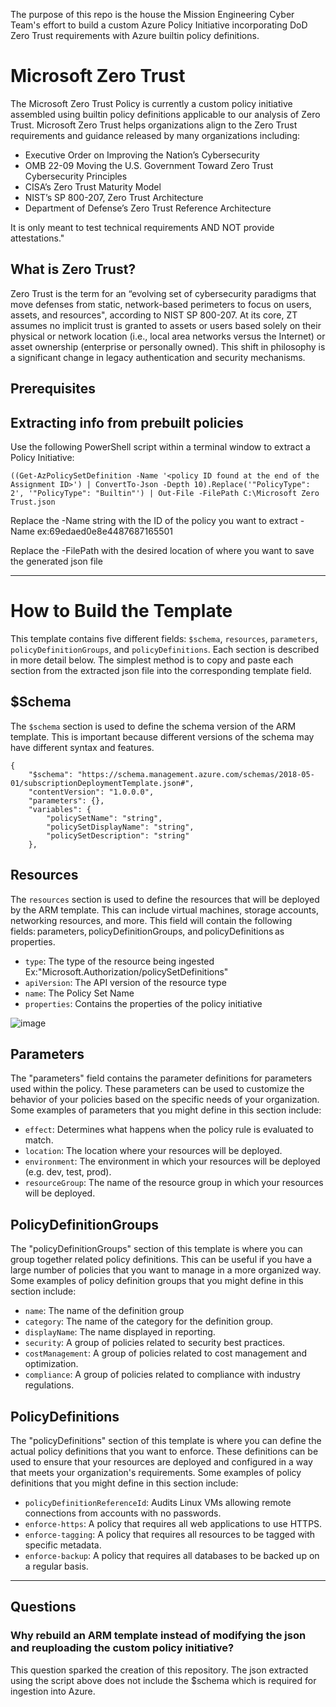 The purpose of this repo is the house the Mission Engineering Cyber Team's effort to build a custom Azure Policy Initiative incorporating DoD Zero Trust requirements with Azure builtin policy definitions.  


# Microsoft Zero Trust

The Microsoft Zero Trust Policy is currently a custom policy initiative assembled using builtin policy definitions applicable to our analysis of Zero Trust.  Microsoft Zero Trust helps organizations align to the Zero Trust requirements and guidance released by many organizations including: 
- Executive Order on Improving the Nation’s Cybersecurity 
- OMB 22-09 Moving the U.S. Government Toward Zero Trust Cybersecurity Principles
- CISA’s Zero Trust Maturity Model
- NIST’s SP 800-207, Zero Trust Architecture
- Department of Defense’s Zero Trust Reference Architecture

It is only meant to test technical requirements AND NOT provide attestations."

## What is Zero Trust?
Zero Trust is the term for an “evolving set of cybersecurity paradigms that move defenses from static, network-based perimeters to focus on users, assets, and resources", according to NIST SP 800-207. At its core, ZT assumes no implicit trust is granted to assets or users based solely on their physical or network location (i.e., local area networks versus the Internet) or asset ownership (enterprise or personally owned). This shift in philosophy is a significant change in legacy authentication and security mechanisms.


## Prerequisites 


## Extracting info from prebuilt policies 
Use the following PowerShell script within a terminal window to extract a Policy Initiative:  

```
((Get-AzPolicySetDefinition -Name '<policy ID found at the end of the Assignment ID>') | ConvertTo-Json -Depth 10).Replace('"PolicyType": 2', '"PolicyType": "Builtin"') | Out-File -FilePath C:\Microsoft Zero Trust.json
```
Replace the -Name string with the ID of the policy you want to extract
-Name ex:69edaed0e8e4487687165501

Replace the -FilePath with the desired location of where you want to save the generated json file

---

# How to Build the Template

This template contains five different fields: `$schema`, `resources`, `parameters`, `policyDefinitionGroups`, and `policyDefinitions`. Each section is described in more detail below.
The simplest method is to copy and paste each section from the extracted json file into the corresponding template field.

## $Schema
The `$schema` section is used to define the schema version of the ARM template. This is important because different versions of the schema may have different syntax and features.

```
{
    "$schema": "https://schema.management.azure.com/schemas/2018-05-01/subscriptionDeploymentTemplate.json#",
    "contentVersion": "1.0.0.0",
    "parameters": {},
    "variables": {
        "policySetName": "string",
        "policySetDisplayName": "string",
        "policySetDescription": "string"
    },
```

## Resources

The `resources` section is used to define the resources that will be deployed by the ARM template. This can include virtual machines, storage accounts, networking resources, and more.  This field will contain the following fields: parameters, policyDefinitionGroups, and policyDefinitions as properties.

- `type`: The type of the resource being ingested Ex:"Microsoft.Authorization/policySetDefinitions"
- `apiVersion`: The API version of the resource type
- `name`: The Policy Set Name
- `properties`: Contains the properties of the policy initiative

![image](https://github.com/chamula/ZT-Automation/assets/100379015/c2021ce4-e160-46ae-925d-ec1b71c33ba8)



## Parameters

The "parameters" field contains the parameter definitions for parameters used within the policy. These parameters can be used to customize the behavior of your policies based on the specific needs of your organization. Some examples of parameters that you might define in this section include:

- `effect`: Determines what happens when the policy rule is evaluated to match.
- `location`: The location where your resources will be deployed.
- `environment`: The environment in which your resources will be deployed (e.g. dev, test, prod).
- `resourceGroup`: The name of the resource group in which your resources will be deployed.

## PolicyDefinitionGroups

The "policyDefinitionGroups" section of this template is where you can group together related policy definitions. This can be useful if you have a large number of policies that you want to manage in a more organized way. Some examples of policy definition groups that you might define in this section include:

- `name`: The name of the definition group
- `category`: The name of the category for the definition group.
- `displayName`:  The name displayed in reporting.
- `security`: A group of policies related to security best practices.
- `costManagement`: A group of policies related to cost management and optimization.
- `compliance`: A group of policies related to compliance with industry regulations.

## PolicyDefinitions

The "policyDefinitions" section of this template is where you can define the actual policy definitions that you want to enforce. These definitions can be used to ensure that your resources are deployed and configured in a way that meets your organization's requirements. Some examples of policy definitions that you might define in this section include:

- `policyDefinitionReferenceId`: Audits Linux VMs allowing remote connections from accounts with no passwords.
- `enforce-https`: A policy that requires all web applications to use HTTPS.
- `enforce-tagging`: A policy that requires all resources to be tagged with specific metadata.
- `enforce-backup`: A policy that requires all databases to be backed up on a regular basis.

---
## Questions
### Why rebuild an ARM template instead of modifying the json and reuploading the custom policy initiative?
This question sparked the creation of this repository. The json extracted using the script above does not include the $schema which is required for ingestion into Azure.
